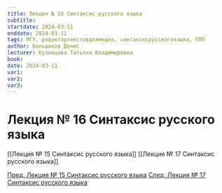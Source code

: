 ```yaml
---
title: Лекция № 16 Синтаксис русского языка
subtitle:
startdate: 2024-03-11
enddate: 2024-03-11
tags: МГУ, редактортекстовдлямедиа, синтаксисрусскогоязыка, ППП
author: Большаков Денис
lecturer: Кузнецова Татьяна Владимировна
book:
date: 2024-03-11
var1:
var2:
var3:
---
```

# Лекция № 16 Синтаксис русского языка


[[Лекция № 15 Синтаксис русского языка]]      [[Лекция № 17 Синтаксис русского языка]]

[Пред. Лекция № 15 Синтаксис русского языка](https://github.com/denisbolshakoff/MSU/blob/main/Синтаксис%20русского%20языка/Лекция%20№%2015%20Синтаксис%20русского%20языка.md)       [След. Лекция № 17 Синтаксис русского языка](https://github.com/denisbolshakoff/MSU/blob/main/Синтаксис%20русского%20языка/Лекция%20№%2017%20Синтаксис%20русского%20языка.md)
